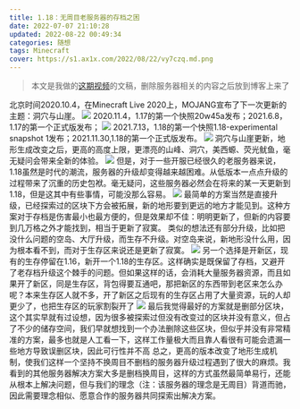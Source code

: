 ```yaml
---
title: 1.18：无周目老服务器的存档之困
date: 2022-07-07 21:10:28
updated: 2022-08-22 00:49:34
categories: 随想
tags: Minecraft
cover: https://s1.ax1x.com/2022/08/22/vy7czq.md.png
---
```

> 本文是我做的[这期视频](https://www.bilibili.com/video/BV1xU4y1m7ZC)的文稿，删除服务器相关的内容之后放到博客上来了

<!-- more -->

北京时间2020.10.4，在Minecraft Live 2020上，MOJANG宣布了下一次更新的主题：洞穴与山崖。
![](https://s1.ax1x.com/2022/08/22/vy7DoQ.png)
2020.11.4，1.17的第一个快照20w45a发布；2021.6.8，1.17的第一个正式版发布；
![](https://s1.ax1x.com/2022/08/22/vy7dL8.jpg)
2021.7.13，1.18的第一个快照1.18-experimental snapshot 1发布；2021.11.30,1.18的第一个正式版发布。
![](https://s1.ax1x.com/2022/08/22/vy7yJs.png)
洞穴与山崖更新，地形生成改变之后，更高的高度上限，更漂亮的山峰、洞穴，美西螈、荧光鱿鱼，毫无疑问会带来全新的体验。
![](https://s1.ax1x.com/2022/08/22/vy70eS.png)
但是，对于一些开服已经很久的老服务器来说，1.18虽然是时代的潮流，服务器的升级却变得越来越困难。从低版本一点点升级的过程带来了沉重的历史包袱。毫无疑问，这些服务器必然会在将来的某一天更新到1.18，但是这其中有些事情，可能没那么容易。
![](https://s1.ax1x.com/2022/08/22/vy7sij.png)
最简单的方案当然是直接升级，已经探索过的区块下方会被拓展，新的地形要到更远的地方才能见到。这种方案对于存档是伤害最小也最方便的，但是效果却不佳：明明更新了，但新的内容要到几万格之外才能找到，相当于更新了寂寞。
类似的想法还有部分升级，比如把没什么问题的空岛、大厅升级，而生存不升级。对空岛来说，新地形没什么用，因为根本看不到，而对于生存区来说还是更新了寂寞。
![](https://s1.ax1x.com/2022/08/22/vy76Wn.png)
另一个选择是开新区，现有的生存停留在1.16，新开一个1.18的生存区。这样确实是既保留了存档，又避开了老存档升级这个棘手的问题。但如果这样的话，会消耗大量服务器资源，而且如果开了新区，同是生存区，背包得要互通吧，那把新区的东西带到老区来怎么办呢？本来生存区人就不多，开了新区之后现有的生存区占用了大量资源，玩的人却更少了，也把生存区的玩家割裂开了
![](https://s1.ax1x.com/2022/08/22/vy7czq.png)
最后我觉得最好的方案就是删部分区块，这个其实早就有过设想，因为很多被探索过但没有改变过的区块并没有意义，但占了不少的储存空间，我们早就想找到一个办法删除这些区块，但似乎并没有非常精准的方案，最多也就是人工看一下，这样工作量极大而且靠人看很有可能会遗漏一些地方导致误删区块，因此可行性并不高
总之，更高的版本改变了地形生成机制，使我们这样一个坚持不换周目不删档的服务器升级过程遇到了很大的麻烦。我看到的其他服务器解决方案大多是删档换周目，这样的方式虽然最简单易行，还能从根本上解决问题，但与我们的理念（注：该服务器的理念是无周目）背道而驰，因此需要理念相似、愿意合作的服务器共同探索出解决方案。